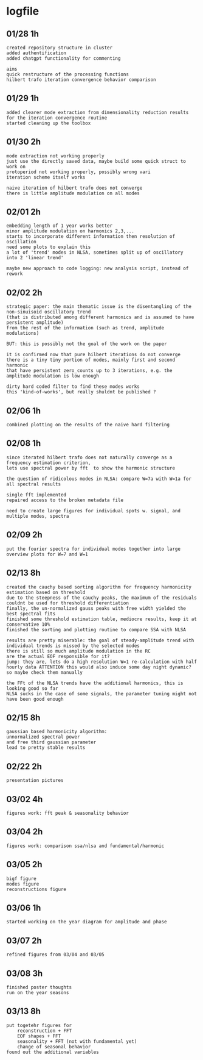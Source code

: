 # logfile

## 01/28    1h
    created repository structure in cluster
    added authentification
    added chatgpt functionality for commenting

    aims
    quick restructure of the processing functions
    hilbert trafo iteration convergence behavior comparison

## 01/29    1h
    added clearer mode extraction from dimensionality reduction results for the iteration convergence routine
    started cleaning up the toolbox

## 01/30    2h
    mode extraction not working properly
    just use the directly saved data, maybe build some quick struct to work on
    protoperiod not working properly, possibly wrong vari
    iteration scheme itself works

    naive iteration of hilbert trafo does not converge
    there is little amplitude modulation on all modes

## 02/01    2h
    embedding length of 1 year works better
    minor amplitude modulation on harmonics 2,3,...
    starts to incorporate different information then resolution of oscillation
    need some plots to explain this
    a lot of 'trend' modes in NLSA, sometimes split up of oscillatory  into 2 'linear trend'

    maybe new approach to code logging: new analysis script, instead of rework

## 02/02    2h
    strategic paper: the main thematic issue is the disentangling of the non-sinuisoid oscillatory trend
    (that is distributed among different harmonics and is assumed to have persistent amplitude)
    from the rest of the information (such as trend, amplitude modulations)

    BUT: this is possibly not the goal of the work on the paper

    it is confirmed now that pure hilbert iterations do not converge
    there is a tiny tiny portion of modes, mainly first and second harmonic
    that have persistent zero_counts up to 3 iterations, e.g. the amplitude modulation is low enough

    dirty hard coded filter to find these modes works
    this 'kind-of-works', but really shuldnt be published ?
    

## 02/06 1h
    combined plotting on the results of the naive hard filtering

## 02/08    1h
    since iterated hilbert trafo does not naturally converge as a frequency estimation criterion,
    lets use spectral power by fft  to show the harmonic structure

    the question of ridicolous modes in NLSA: compare W=7a with W=1a for all spectral results

    single fft implemented
    repaired access to the broken metadata file

    need to create large figures for individual spots w. signal, and multiple modes, spectra


## 02/09    2h
    put the fourier spectra for individual modes together into large overview plots for W=7 and W=1

## 02/13    8h
    created the cauchy based sorting algorithm for frequency harmonicity estimation based on threshold
    due to the steepness of the cauchy peaks, the maximum of the residuals couldnt be used for threshold differentiation
    finally, the un-normalized gauss peaks with free width yielded the best spectral fits
    finished some threshold estimation table, mediocre results, keep it at conservative 10%
    finished the sorting and plotting routine to compare SSA with NLSA

    results are pretty miserable: the goal of steady-amplitude trend with individual trends is missed by the selected modes
    there is still so much amplitude modulation in the RC
    are the actual EOF responsible for it?
    jump: they are, lets do a high resolution W=1 re-calculation with half hourly data ATTENTION this would also induce some day night dynamic?
    so maybe check them manually

    the FFt of the NLSA trends have the additional harmonics, this is looking good so far
    NLSA sucks in the case of some signals, the parameter tuning might not have been good enough

##  02/15   8h
    gaussian based harmonicity algorithm:
    unnormalized spectral power
    and free third gaussian parameter
    lead to pretty stable results

## 02/22  2h
    presentation pictures

##  03/02   4h
    figures work: fft peak & seasonality behavior

##  03/04   2h
    figures work: comparison ssa/nlsa and fundamental/harmonic

## 03/05    2h
    bigf figure
    modes figure
    reconstructions figure

## 03/06    1h
    started working on the year diagram for amplitude and phase

## 03/07    2h
    refined figures from 03/04 and 03/05

## 03/08    3h
    finished poster thoughts
    run on the year seasons


## 03/13    8h
    put togetehr figures for
        reconstruction + FFT
        EOF shapes + FFT
        seasonality + FFT (not with fundamental yet)
        change of seasonal behavior
    found out the additional variables
